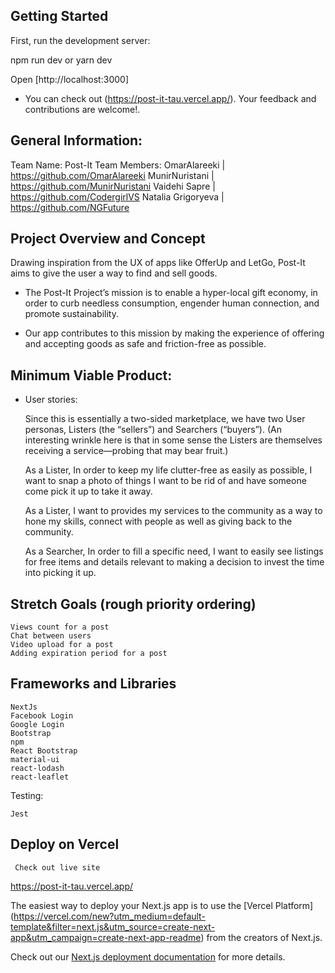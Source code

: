 

## Getting Started

First, run the development server:


npm run dev
or
yarn dev

Open [http://localhost:3000]


- You can check out (https://post-it-tau.vercel.app/). Your feedback and contributions are welcome!.


## General Information:

Team Name: Post-It
Team Members: 
OmarAlareeki          | https://github.com/OmarAlareeki
MunirNuristani        | https://github.com/MunirNuristani
Vaidehi Sapre         | https://github.com/CodergirlVS
Natalia Grigoryeva    | https://github.com/NGFuture

## Project Overview and Concept
Drawing inspiration from the UX of apps like OfferUp and LetGo, 
Post-It aims to give the user a way to find and sell goods.


- The Post-It Project’s mission is to enable a hyper-local gift economy, 
in order to curb needless consumption, engender human connection, and promote sustainability.

- Our app contributes to this mission by making the experience of offering and accepting goods 
as safe and friction-free as possible.

## Minimum Viable Product:

 - User stories:
 
   Since this is essentially a two-sided marketplace, we have two User personas,
   Listers (the “sellers”) and Searchers (“buyers”). (An interesting wrinkle here is that 
   in some sense the Listers are themselves receiving a service—probing that may bear fruit.)

    As a Lister, In order to keep my life clutter-free as easily as possible, I want to snap a photo of 
    things I want to be rid of and have someone come pick it up to take it away.

    As a Lister, I want to provides my services to the community as a way to hone my skills, connect with 
    people as well as giving back to the community.

    As a Searcher, In order to fill a specific need, I want to easily see listings for free items and 
    details relevant to making a decision to invest the time into picking it up.


## Stretch Goals (rough priority ordering)

    Views count for a post
    Chat between users
    Video upload for a post
    Adding expiration period for a post

 ## Frameworks and Libraries

    NextJs
    Facebook Login
    Google Login
    Bootstrap
    npm
    React Bootstrap
    material-ui
    react-lodash
    react-leaflet

  Testing:

    Jest

## Deploy on Vercel
     Check out live site
https://post-it-tau.vercel.app/

The easiest way to deploy your Next.js app is to use the [Vercel Platform]
(https://vercel.com/new?utm_medium=default-template&filter=next.js&utm_source=create-next-app&utm_campaign=create-next-app-readme) 
from the creators of Next.js.

Check out our [Next.js deployment documentation](https://nextjs.org/docs/deployment) for more details.
